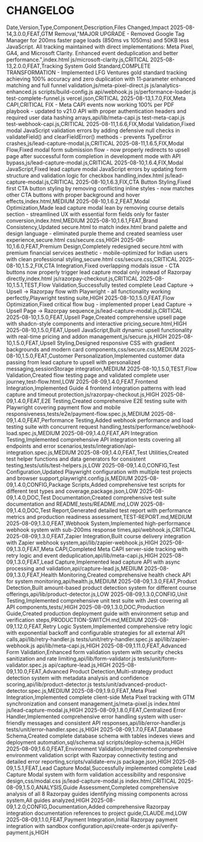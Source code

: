 # CHANGELOG

Date,Version,Type,Component,Description,Files Changed,Impact
2025-08-14,3.0.0,FEAT,GTM Removal,"MAJOR UPGRADE - Removed Google Tag Manager for 200ms faster page loads (850ms vs 1050ms) and 50KB less JavaScript. All tracking maintained with direct implementations: Meta Pixel, GA4, and Microsoft Clarity. Enhanced event deduplication and better performance.",index.html js/microsoft-clarity.js,CRITICAL
2025-08-13,2.0.0,FEAT,Tracking System Gold Standard,COMPLETE TRANSFORMATION - Implemented LFG Ventures gold standard tracking achieving 100% accuracy and zero duplication with 11-parameter enhanced matching and full funnel validation,js/meta-pixel-direct.js js/analytics-enhanced.js scripts/build-config.js api/webhook.js js/performance-loader.js test-complete-funnel.js vercel.json,CRITICAL
2025-08-13,1.7.0,FIX,Meta CAPI,CRITICAL FIX - Meta CAPI events now working 100% per PDF playbook - updated to v21.0 API with proper authentication headers and required user data hashing arrays,api/lib/meta-capi.js test-meta-capi.js test-webhook-capi.js,CRITICAL
2025-08-11,1.6.6,FIX,Modal Validation,Fixed modal JavaScript validation errors by adding defensive null checks in validateField() and clearFieldError() methods - prevents TypeError crashes,js/lead-capture-modal.js,CRITICAL
2025-08-11,1.6.5,FIX,Modal Flow,Fixed modal form submission flow - now properly redirects to upsell page after successful form completion in development mode with API bypass,js/lead-capture-modal.js,CRITICAL
2025-08-10,1.6.4,FIX,Modal JavaScript,Fixed lead capture modal JavaScript errors by updating form structure and validation logic for checkbox handling,index.html js/lead-capture-modal.js,CRITICAL
2025-08-10,1.6.3,FIX,CTA Button Styling,Fixed first CTA button styling by removing conflicting inline styles - now matches other CTA buttons with proper background and hover effects,index.html,MEDIUM
2025-08-10,1.6.2,FEAT,Modal Optimization,Made lead capture modal lean by removing course details section - streamlined UX with essential form fields only for faster conversion,index.html,MEDIUM
2025-08-10,1.6.1,FEAT,Brand Consistency,Updated secure.html to match index.html brand palette and design language - eliminated purple theme and created seamless user experience,secure.html css/secure.css,HIGH
2025-08-10,1.6.0,FEAT,Premium Design,Completely redesigned secure.html with premium financial services aesthetic - mobile-optimized for Indian users with clean professional styling,secure.html css/secure.css,CRITICAL
2025-08-10,1.5.2,FIX,CTA Integration,Fixed overlapping modals issue - CTA buttons now properly trigger lead capture modal only instead of Razorpay directly,index.html js/razorpay-checkout.js,CRITICAL
2025-08-10,1.5.1,TEST,Flow Validation,Successfully tested complete Lead Capture → Upsell → Razorpay flow with Playwright - all functionality working perfectly,Playwright testing suite,HIGH
2025-08-10,1.5.0,FEAT,Flow Optimization,Fixed critical flow bug - implemented proper Lead Capture → Upsell Page → Razorpay sequence,js/lead-capture-modal.js,CRITICAL
2025-08-10,1.5.0,FEAT,Upsell Page,Created comprehensive upsell page with shadcn-style components and interactive pricing,secure.html,HIGH
2025-08-10,1.5.0,FEAT,Upsell JavaScript,Built dynamic upsell functionality with real-time pricing and addon management,js/secure.js,HIGH
2025-08-10,1.5.0,FEAT,Upsell Styling,Designed responsive CSS with gradient backgrounds and modern card components,css/secure.css,MEDIUM
2025-08-10,1.5.0,FEAT,Customer Personalization,Implemented customer data passing from lead capture to upsell with personalized messaging,sessionStorage integration,MEDIUM
2025-08-10,1.5.0,TEST,Flow Validation,Created flow testing page and validated complete user journey,test-flow.html,LOW
2025-08-09,1.4.0,FEAT,Frontend Integration,Implemented Guide 4 frontend integration patterns with lead capture and timeout protection,js/razorpay-checkout.js,HIGH
2025-08-09,1.4.0,FEAT,E2E Testing,Created comprehensive E2E testing suite with Playwright covering payment flow and mobile responsiveness,tests/e2e/payment-flow.spec.js,MEDIUM
2025-08-09,1.4.0,FEAT,Performance Testing,Added webhook performance and load testing suite with concurrent request handling,tests/performance/webhook-load.spec.js,MEDIUM
2025-08-09,1.4.0,FEAT,API Integration Testing,Implemented comprehensive API integration tests covering all endpoints and error scenarios,tests/integration/api-integration.spec.js,MEDIUM
2025-08-09,1.4.0,FEAT,Test Utilities,Created test helper functions and data generators for consistent testing,tests/utils/test-helpers.js,LOW
2025-08-09,1.4.0,CONFIG,Test Configuration,Updated Playwright configuration with multiple test projects and browser support,playwright.config.js,MEDIUM
2025-08-09,1.4.0,CONFIG,Package Scripts,Added comprehensive test scripts for different test types and coverage,package.json,LOW
2025-08-09,1.4.0,DOC,Test Documentation,Created comprehensive test suite documentation and README,tests/README.md,LOW
2025-08-09,1.4.0,DOC,Test Report,Generated detailed test report with performance metrics and production readiness assessment,TEST-REPORT.md,MEDIUM
2025-08-09,1.3.0,FEAT,Webhook System,Implemented high-performance webhook system with sub-200ms response times,api/webhook.js,CRITICAL
2025-08-09,1.3.0,FEAT,Zapier Integration,Built course delivery integration with Zapier webhook system,api/lib/zapier-webhook.js,HIGH
2025-08-09,1.3.0,FEAT,Meta CAPI,Completed Meta CAPI server-side tracking with retry logic and event deduplication,api/lib/meta-capi.js,HIGH
2025-08-09,1.3.0,FEAT,Lead Capture,Implemented lead capture API with async processing and validation,api/capture-lead.js,MEDIUM
2025-08-09,1.3.0,FEAT,Health Monitoring,Created comprehensive health check API for system monitoring,api/health.js,MEDIUM
2025-08-09,1.3.0,FEAT,Product Detection,Built amount-based product detection system for different course offerings,api/lib/product-detector.js,LOW
2025-08-09,1.3.0,CONFIG,Unit Testing,Implemented comprehensive unit test suite with Jest covering all API components,tests/,HIGH
2025-08-09,1.3.0,DOC,Production Guide,Created production deployment guide with environment setup and verification steps,PRODUCTION-SWITCH.md,MEDIUM
2025-08-09,1.12.0,FEAT,Retry Logic System,Implemented comprehensive retry logic with exponential backoff and configurable strategies for all external API calls,api/lib/retry-handler.js tests/unit/retry-handler.spec.js api/lib/zapier-webhook.js api/lib/meta-capi.js,HIGH
2025-08-09,1.11.0,FEAT,Advanced Form Validation,Enhanced form validation system with security checks sanitization and rate limiting,api/lib/form-validator.js tests/unit/form-validator.spec.js api/capture-lead.js,HIGH
2025-08-09,1.10.0,FEAT,Advanced Product Detection,Multi-strategy product detection system with metadata analysis and confidence scoring,api/lib/product-detector.js tests/unit/advanced-product-detector.spec.js,MEDIUM
2025-08-09,1.9.0,FEAT,Meta Pixel Integration,Implemented complete client-side Meta Pixel tracking with GTM synchronization and consent management,js/meta-pixel.js index.html js/lead-capture-modal.js,HIGH
2025-08-09,1.8.0,FEAT,Centralized Error Handler,Implemented comprehensive error handling system with user-friendly messages and consistent API responses,api/lib/error-handler.js tests/unit/error-handler.spec.js,HIGH
2025-08-09,1.7.0,FEAT,Database Schema,Created complete database schema with tables indexes views and deployment automation,sql/schema.sql scripts/deploy-schema.js,HIGH
2025-08-09,1.6.0,FEAT,Environment Validation,Implemented comprehensive environment validation script with Razorpay connectivity testing and detailed error reporting,scripts/validate-env.js package.json,HIGH
2025-08-09,1.5.1,FEAT,Lead Capture Modal,Successfully implemented complete Lead Capture Modal system with form validation accessibility and responsive design,css/modal.css js/lead-capture-modal.js index.html,CRITICAL
2025-08-09,1.5.0,ANALYSIS,Guide Assessment,Completed comprehensive analysis of all 8 Razorpay guides identifying missing components across system,All guides analyzed,HIGH
2025-08-09,1.2.0,CONFIG,Documentation,Added comprehensive Razorpay integration documentation references to project guide,CLAUDE.md,LOW
2025-08-09,1.1.0,FEAT,Payment Integration,Initial Razorpay payment integration with sandbox configuration,api/create-order.js api/verify-payment.js,HIGH